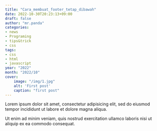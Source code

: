 ```yaml
---
title: "Cara_membuat_footer_tetap_dibawah"
date: 2022-10-30T20:23:13+09:00
draft: false
author: "mr.panda"
categories: 
- news
- Programing
- tips&trick
- css
tags:
- css
- html
- javascript
year: "2022"
month: "2022/10"
cover:
    image: "/img/1.jpg"
    alt: 'First post' 
    caption: "first post"
---
```


Lorem ipsum dolor sit amet, consectetur adipisicing elit, sed do eiusmod
tempor incididunt ut labore et dolore magna aliqua.
<!--more-->

Ut enim ad minim veniam, quis nostrud exercitation ullamco laboris nisi ut
aliquip ex ea commodo consequat.